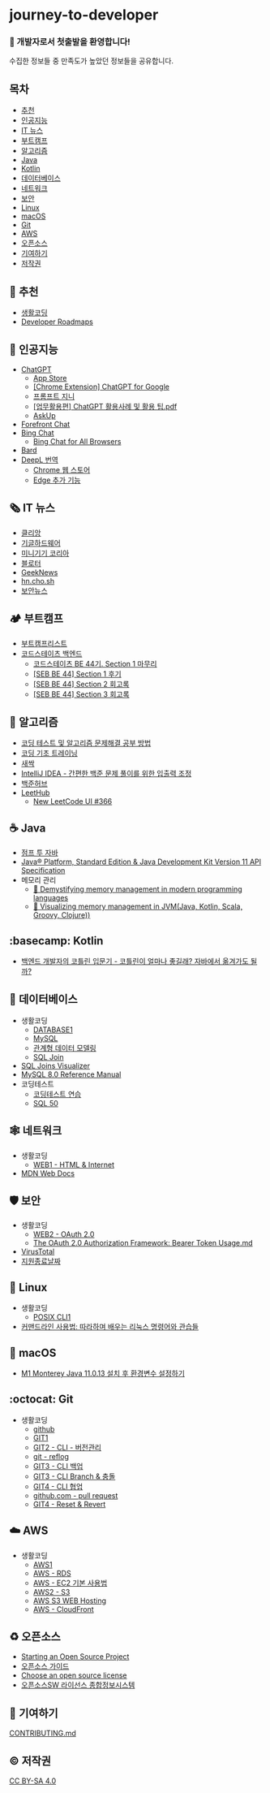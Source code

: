 <!-- 이모지 참고
https://github.com/ikatyang/emoji-cheat-sheet
-->

# journey-to-developer

### :tada: 개발자로서 첫출발을 환영합니다! 
수집한 정보들 중 만족도가 높았던 정보들을 공유합니다.

## 목차

- [추천](#star2-추천)
- [인공지능](#robot-인공지능)
- [IT 뉴스](#newspaper_roll-it-뉴스)
- [부트캠프](#camping-부트캠프)
- [알고리즘](#triangular_ruler-알고리즘)
- [Java](#coffee-java)
- [Kotlin](#basecamp-kotlin) 
- [데이터베이스](#dolphin-데이터베이스)
- [네트워크](#spider_web-네트워크)
- [보안](#shield-보안)
- [Linux](#penguin-linux)
- [macOS](#apple-macos)
- [Git](#octocat-git)
- [AWS](#cloud-aws)
- [오픈소스](#recycle-오픈소스)
- [기여하기](#tada-기여하기)
- [저작권](#copyright-저작권)

## :star2: 추천

- [생활코딩](https://opentutorials.org/course/1)
- [Developer Roadmaps](https://roadmap.sh/)

## :robot: 인공지능

- [ChatGPT](https://chat.openai.com/chat)
  - [App Store](https://apps.apple.com/kr/app/chatgpt/id6448311069) 
  - [[Chrome Extension] ChatGPT for Google](https://abctech.tistory.com/55)
  - [프롬프트 지니](https://www.promptgenie.ai)
  - [[업무활용편] ChatGPT 활용사례 및 활용 팁.pdf](https://sdf.seoul.kr/comm/getFile?srvcId=BBSTY1&upperNo=2003&fileTy=ATTACH&fileNo=1&board=7)
  - [AskUp](https://pf.kakao.com/_BhxkWxj)
- [Forefront Chat](https://chat.forefront.ai) 
- [Bing Chat](https://www.bing.com/search?toWww=1&redig=0C90671CDF15406EA5832BA7268050FF&q=Bing+AI&showconv=1)
  - [Bing Chat for All Browsers](https://github.com/anaclumos/bing-chat-for-all-browsers)
- [Bard](https://bard.google.com)
- [DeepL 번역](https://www.deepl.com/translator)
  - [Chrome 웹 스토어](https://chrome.google.com/webstore/detail/deepl-translate-reading-w/cofdbpoegempjloogbagkncekinflcnj)
  - [Edge 추가 기능](https://microsoftedge.microsoft.com/addons/detail/deepl-translate-reading-/fancfknaplihpclbhbpclnmmjcjanbaf)

## :newspaper_roll: IT 뉴스

- [클리앙](https://www.clien.net/service/board/news)
- [기글하드웨어](https://gigglehd.com/gg)
- [미니기기 코리아](https://meeco.kr/news)
- [블로터](https://www.bloter.net/news/articleList.html?page=1&total=28027&sc_section_code=S1N4&sc_sub_section_code=&sc_serial_code=&sc_area=&sc_level=&sc_article_type=&sc_view_level=&sc_sdate=&sc_edate=&sc_serial_number=&sc_word=&box_idxno=&sc_multi_code=&sc_is_image=&sc_is_movie=&sc_user_name=&sc_order_by=E&view_type=sm)
- [GeekNews](https://news.hada.io)
- [hn.cho.sh](https://github.com/anaclumos/hn.cho.sh)
- [보안뉴스](https://www.boannews.com/media/t_list.asp)

## :camping: 부트캠프

- [부트캠프리스트](https://boottent.sayun.studio/camps)
- [코드스테이츠 백엔드](https://www.codestates.com/course/backend-engineering)
  - [코드스테이츠 BE 44기. Section 1 마무리](https://cwhitestudy.tistory.com/34)
  - [[SEB BE 44] Section 1 후기](https://memodayoungee.tistory.com/82)
  - [[SEB BE 44] Section 2 회고록](https://memodayoungee.tistory.com/112)
  - [[SEB BE 44] Section 3 회고록](https://memodayoungee.tistory.com/131)
  
## :triangular_ruler: 알고리즘

- [코딩 테스트 및 알고리즘 문제해결 공부 방법](https://www.slideshare.net/SuhyunPark23/kucc-2022-4)
- [코딩 기초 트레이닝](https://school.programmers.co.kr/learn/challenges/training?order=acceptance_desc&page=1&statuses=unsolved&languages=java)
- [새싹](https://solved.ac/problems/sprout)
- [IntelliJ IDEA - 간편한 백준 문제 풀이를 위한 입출력 조정](https://abctech.tistory.com/80)
- [백준허브](https://github.com/BaekjoonHub/BaekjoonHub)
- [LeetHub](https://github.com/QasimWani/LeetHub)
  - [New LeetCode UI #366](https://github.com/QasimWani/LeetHub/issues/366#issuecomment-1272503772)

## :coffee: Java

- [점프 투 자바](https://wikidocs.net/book/31)
- [Java® Platform, Standard Edition & Java Development Kit
Version 11 API Specification](https://docs.oracle.com/en/java/javase/11/docs/api/index.html)
- 메모리 관리
  - [🚀 Demystifying memory management in modern programming languages](https://deepu.tech/memory-management-in-programming/)
  - [🚀 Visualizing memory management in JVM(Java, Kotlin, Scala, Groovy, Clojure))](https://deepu.tech/memory-management-in-jvm)

## :basecamp: Kotlin

- [백엔드 개발자의 코틀린 입문기 - 코틀린이 얼마나 좋길래? 자바에서 옮겨가도 될까?](https://seolin.tistory.com/146)

## :dolphin: 데이터베이스
- 생활코딩
  - [DATABASE1](https://opentutorials.org/course/3162)
  - [MySQL](https://opentutorials.org/course/3161)
  - [관계형 데이터 모델링](https://opentutorials.org/module/4134)
  - [SQL Join](https://opentutorials.org/module/4118)
- [SQL Joins Visualizer](https://sql-joins.leopard.in.ua)
- [MySQL 8.0 Reference Manual](https://dev.mysql.com/doc/refman/8.0/en)
- 코딩테스트
  - [코딩테스트 연습](https://school.programmers.co.kr/learn/challenges?order=acceptance_desc&page=1&statuses=unsolved&languages=mysql)
  - [SQL 50](https://leetcode.com/studyplan/top-sql-50)

## :spider_web: 네트워크

- 생활코딩
  - [WEB1 - HTML & Internet](https://opentutorials.org/course/3084)
- [MDN Web Docs](https://developer.mozilla.org/en-US)

## :shield: 보안

- 생활코딩
  - [WEB2 - OAuth 2.0](https://opentutorials.org/module/3668)
  - [The OAuth 2.0 Authorization Framework: Bearer Token Usage.md](https://gist.github.com/egoing/cac3d6c8481062a7e7de327d3709505f)
- [VirusTotal](https://www.virustotal.com/gui/home/upload)
- [지원종료날짜](https://endoflife.date)

## :penguin: Linux

- 생활코딩
  - [POSIX CLI1](https://opentutorials.org/module/3747)
- [커맨드라인 사용법: 따라하며 배우는 리눅스 명령어와 관습들](https://www.44bits.io/ko/post/linux-and-mac-command-line-survival-guide-for-beginner)

## :apple: macOS

- [M1 Monterey Java 11.0.13 설치 후 환경변수 설정하기](https://blex.me/@DevMinGeonPark/m1-monterey-java-11013-%EC%84%A4%EC%B9%98-%ED%9B%84-%ED%99%98%EA%B2%BD%EB%B3%80%EC%88%98-%EC%84%A4%EC%A0%95%ED%95%98%EA%B8%B0)

## :octocat: Git

- 생활코딩
  - [github](https://opentutorials.org/module/4636)
  - [GIT1](https://opentutorials.org/module/3733)
  - [GIT2 - CLI - 버전관리](https://opentutorials.org/module/3762)
  - [git - reflog](https://www.youtube.com/watch?v=1OihCn5BoT4&list=PL5yULGcWnTI5wGqyrSCfRwlEgk9h4QWb6&index=9)
  - [GIT3 - CLI 백업](https://opentutorials.org/module/3801)
  - [GIT3 - CLI Branch & 충돌](https://opentutorials.org/module/3927)
  - [GIT4 - CLI 협업](https://opentutorials.org/module/3967)
  - [github.com - pull request](https://opentutorials.org/module/5083)
  - [GIT4 - Reset & Revert](https://opentutorials.org/module/4032)

## :cloud: AWS
- 생활코딩
  - [AWS1](https://opentutorials.org/module/3814)
  - [AWS - RDS](https://opentutorials.org/module/3860)
  - [AWS - EC2 기본 사용법](https://www.youtube.com/watch?v=Pv2yDJ2NKQA)
  - [AWS2 - S3](https://opentutorials.org/module/3815)
  - [AWS S3 WEB Hosting](https://www.youtube.com/watch?v=7ckUTlnhAdo)
  - [AWS - CloudFront](https://opentutorials.org/module/3838)
  
## :recycle: 오픈소스

- [Starting an Open Source Project](https://opensource.guide/starting-a-project)
- [오픈소스 가이드](https://naver.github.io/OpenSourceGuide/book)
- [Choose an open source license](https://choosealicense.com)
- [오픈소스SW 라이선스 종합정보시스템](https://www.olis.or.kr/license/introduction.do)

## :tada: 기여하기

[CONTRIBUTING.md](https://github.com/dyjeong365/journey-to-developer/blob/main/docs/CONTRIBUTING.md)

## :copyright: 저작권

[CC BY-SA 4.0](https://creativecommons.org/licenses/by-sa/4.0/deed.ko)
